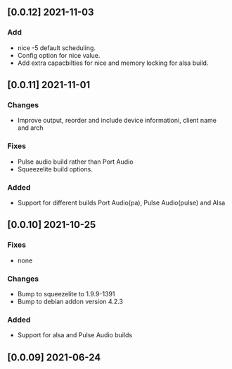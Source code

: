 ## [0.0.12] 2021-11-03

### Add
 - nice -5 default scheduling.
 - Config option for nice value.
 - Add extra capacbilties for nice and memory locking for alsa build.

## [0.0.11] 2021-11-01

### Changes
 - Improve output, reorder and include device informationi, client name and arch

### Fixes
 - Pulse audio build rather than Port Audio
 - Squeezelite build options.

### Added
 - Support for different builds Port Audio(pa), Pulse Audio(pulse) and Alsa


## [0.0.10] 2021-10-25

### Fixes
 - none

### Changes
 - Bump to squeezelite to 1.9.9-1391
 - Bump to debian addon version 4.2.3

### Added
 - Support for alsa and Pulse Audio builds

## [0.0.09] 2021-06-24

